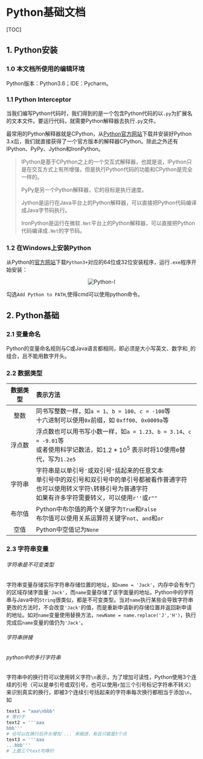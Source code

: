 # Python基础文档 #

[TOC]



## 1. Python安装 ##

### 1.0 本文档所使用的编辑环境

Python版本：Python3.6；IDE：Pycharm。

### 1.1 Python Interceptor ###

当我们编写Python代码时，我们得到的是一个包含Python代码的以`.py`为扩展名的文本文件。要运行代码，就需要Python解释器去执行`.py`文件。

最常用的Python解释器就是CPython，从[Python官方网站](https://www.python.org/)下载并安装好Python 3.x后，我们就直接获得了一个官方版本的解释器CPython。除此之外还有IPython、PyPy、Jython和IronPython。

> IPython是基于CPython之上的一个交互式解释器，也就是说，IPython只是在交互方式上有所增强，但是执行Python代码的功能和CPython是完全一样的。
>
> PyPy是另一个Python解释器，它的目标是执行速度。
>
> Jython是运行在Java平台上的Python解释器，可以直接把Python代码编译成Java字节码执行。
>
> IronPython是运行在微软`.Net`平台上的Python解释器，可以直接把Python代码编译成`.Net`的字节码。

### 1.2 在Windows上安装Python ###

从Python的[官方网站](https://www.python.org/)下载`Python3+`对应的64位或32位安装程序，运行`.exe`程序开始安装：

<div align="center">

  ![Python-l](./assets/l.png)

</div>

勾选`Add Python to PATH`,使得cmd可以使用python命令。

## 2. Python基础 ##

### 2.1 变量命名

Python的变量命名规则与C或Java语言都相同，即必须是大小写英文、数字和`_`的组合，且不能用数字开头。

### 2.2 数据类型

| 数据类型 | 表示方法                                                     |
| :------: | :----------------------------------------------------------- |
|   整数   | 同书写整数一样，如`a = 1`、`b = 100`、`c = -100`等 <br />十六进制可以使用`0x`前缀，如 `0xff00`、`0x0009a`等 |
|  浮点数  | 浮点数也可以用书写小数一样，如`a = 1.23`、`b = 3.14`、`c = -9.01`等 <br />或者使用科学记数法，如$1.2*10^5$ 表示时将10使用e替代，写为`1.2e5` |
|  字符串  | 字符串是以单引号`'`或双引号`"`括起来的任意文本<br />单引号中的双引号和双引号中的单引号都被看作普通字符<br />也可以使用转义字符`\`转移引号为普通字符<br />如果有许多字符需要转义，可以使用`r''`或`r""` |
|  布尔值  | Python中布尔值的两个关键字为`True`和`False`<br />布尔值可以使用关系运算符关键字`not`、`and`和`or` |
|   空值   | Python中空值记为`None`                                       |

### 2.3 字符串变量

###### 字符串是不可变类型

字符串变量存储实际字符串存储位置的地址，如`name = 'Jack'`，内存中会有专门的区域存储字面量`'Jack'`，而`name`变量存储了该字面量的地址。Python中的字符串与Java中的`String`很类似，都是不可变类型。当对`name`执行某些会导致字符串更改的方法时，不会改变`'Jack'`的值，而是重新申请新的存储位置并返回新申请的地址。如对`name`变量使用替换方法，`newName = name.replace('J','H')`，执行完成后`name`变量的值仍为`'Jack'`。

###### 字符串拼接

###### python中的多行字符串 

字符串中的换行符可以使用转义字符`\n`表示，为了增加可读性，Python使用3个连续的引号（可以是单引号或双引号，也可以使用`r`加三个引号标记字符串不转义）来识别真实的换行，即被3个连续引号括起来的字符串每次换行都相当于添加`\n`，如

```python
text1 = "aaa\nbbb"
# 等价于
text2 = '''aaa
bbb'''
# 也可以在换行后开头增加`...`来缩进，有且只能是3个点
text3 = '''aaa
...bbb'''
# 上面三个text均等价
```



